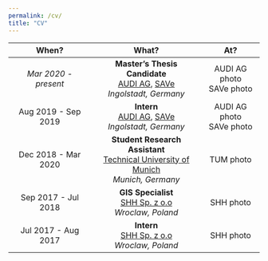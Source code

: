 ```yaml
---
permalink: /cv/
title: "CV"
---
```


| When?        | What?           | At?  |
| :-------------: |:-------------:| :-----:|
| *Mar 2020 - present*      | **Master’s Thesis Candidate** <br> [AUDI AG](https://www.audi.com/en/company.html), [SAVe](https://save-in.digital/) <br> *Ingolstadt, Germany* | AUDI AG photo <br> SAVe photo<br> |
| Aug 2019 - Sep 2019      |**Intern** <br> [AUDI AG](https://www.audi.com/en/company.html), [SAVe](https://save-in.digital/) <br> *Ingolstadt, Germany*        |  AUDI AG photo <br> SAVe photo<br> |
| Dec 2018 - Mar 2020 | **Student Research Assistant** <br> [Technical University of Munich](https://www.tum.de/en/)<br> *Munich, Germany*       |    TUM photo |
| Sep 2017 - Jul 2018 | **GIS Specialist** <br> [SHH Sp. z o.o](https://www.tum.de/en/)<br> *Wroclaw, Poland*       |    SHH photo |
| Jul 2017 - Aug 2017 | **Intern** <br> [SHH Sp. z o.o](https://www.tum.de/en/)<br> *Wroclaw, Poland*       |    SHH photo |